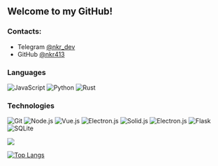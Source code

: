 ## Welcome to my GitHub!

### Contacts:
- Telegram [@nkr_dev](https://t.me/nkr_dev)
- GitHub [@nkr413](https://github.com/nkr413)

### Languages
![JavaScript](https://img.shields.io/badge/-JavaScript-000?&logo=JavaScript)
![Python](https://img.shields.io/badge/-Python-000?&logo=Python)
![Rust](https://img.shields.io/badge/-Rust-000?&logo=Rust)

### Technologies
![Git](https://img.shields.io/badge/-Git-000?&logo=Git)
![Node.js](https://img.shields.io/badge/-Node.js-000?&logo=node.js)
![Vue.js](https://img.shields.io/badge/-Vue.js-000?&logo=vue.js)
![Electron.js](https://img.shields.io/badge/-Electron.js-000?&logo=electron.js)
![Solid.js](https://img.shields.io/badge/-Solid.js-000?&logo=solid.js)
![Electron.js](https://img.shields.io/badge/-Electron.js-000?&logo=electron.js)
![Flask](https://img.shields.io/badge/-Flask-000?&logo=flask)
![SQLite](https://img.shields.io/badge/-SQLite-000?&logo=sqlite)


![](https://komarev.com/ghpvc/?username=nkr413)

[![Top Langs](https://github-readme-stats.vercel.app/api/top-langs/?username=nkr413&langs_count=8&hide=css)](https://github.com/anuraghazra/github-readme-stats)
